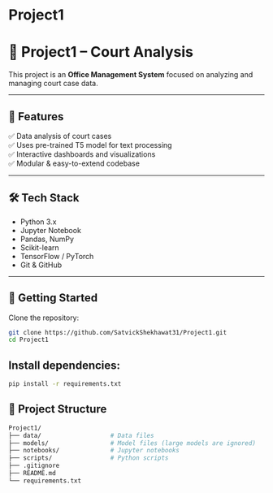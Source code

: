 # Project1
# 🏢 Project1 – Court Analysis

This project is an **Office Management System** focused on analyzing and managing court case data.

---

## 📌 **Features**
✅ Data analysis of court cases  
✅ Uses pre-trained T5 model for text processing  
✅ Interactive dashboards and visualizations  
✅ Modular & easy-to-extend codebase

---

## 🛠 **Tech Stack**
- Python 3.x
- Jupyter Notebook
- Pandas, NumPy
- Scikit-learn
- TensorFlow / PyTorch
- Git & GitHub

---

## 🚀 **Getting Started**
Clone the repository:
```bash
git clone https://github.com/SatvickShekhawat31/Project1.git
cd Project1
```

## Install dependencies:
```bash
pip install -r requirements.txt
```

## 📂 Project Structure
```bash
Project1/
├── data/                   # Data files
├── models/                 # Model files (large models are ignored)
├── notebooks/              # Jupyter notebooks
├── scripts/                # Python scripts
├── .gitignore
├── README.md
└── requirements.txt
